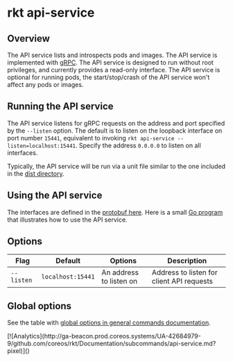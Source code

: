 # rkt api-service

## Overview

The API service lists and introspects pods and images.
The API service is implemented with [gRPC][grpc].
The API service is designed to run without root privileges, and currently provides a read-only interface.
The API service is optional for running pods, the start/stop/crash of the API service won't affect any pods or images.

## Running the API service

The API service listens for gRPC requests on the address and port specified by the `--listen` option.
The default is to listen on the loopback interface on port number `15441`, equivalent to invoking `rkt api-service --listen=localhost:15441`.
Specify the address `0.0.0.0` to listen on all interfaces.

Typically, the API service will be run via a unit file similar to the one included in the [dist directory][rkt-api].

## Using the API service

The interfaces are defined in the [protobuf here][api_proto].
Here is a small [Go program][client-example] that illustrates how to use the API service.

## Options

| Flag | Default | Options | Description |
| --- | --- | --- | --- |
| `--listen` |  `localhost:15441` | An address to listen on | Address to listen for client API requests |

## Global options

See the table with [global options in general commands documentation][global-options].


[api_proto]: https://github.com/coreos/rkt/blob/master/api/v1alpha/api.proto
[client-example]: https://github.com/coreos/rkt/blob/master/api/v1alpha/client_example.go
[global-options]: ../commands.md#global-options
[grpc]: http://www.grpc.io/
[rkt-api]: https://github.com/coreos/rkt/blob/master/dist/init/systemd/rkt-api.service

<!-- BEGIN ANALYTICS --> [![Analytics](http://ga-beacon.prod.coreos.systems/UA-42684979-9/github.com/coreos/rkt/Documentation/subcommands/api-service.md?pixel)]() <!-- END ANALYTICS -->
